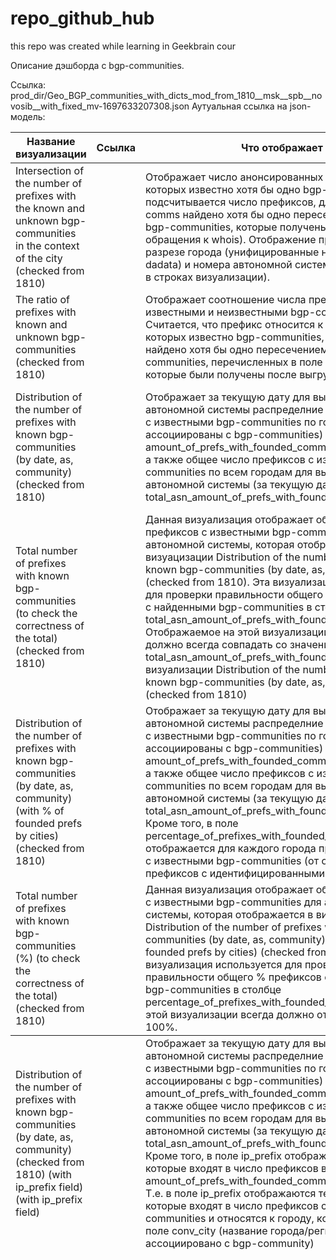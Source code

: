 # repo_github_hub
this repo was created while learning in Geekbrain cour

Описание дэшборда с bgp-communities.

Ссылка: prod_dir/Geo_BGP_communities_with_dicts_mod_from_1810__msk__spb__novosib__with_fixed_mv-1697633207308.json
Аутуальная ссылка на json-модель:
  <table>
    <thead>
      <tr>
        <th>Название визуализации</th>
        <th>Ссылка</th>
        <th>Что отображает</th>
        <th>Фильтры</th>
        <th>Поля</th>
        <th>Источники</th>
      </tr>
    </thead>
    <tbody>
        <tr>
            <td>Intersection of the number of prefixes with the known and unknown bgp-communities in the context of the city (checked from 1810)</td>
            <td></td>
            <td>Отображает число анонсированных префиксов, для которых известно хотя бы одно bgp-community (т.е. подсчитывается число префиксов, для 
            которых в поле comms найдено хотя бы одно пересечение с теми bgp-communities, которые получены в результате обращения к whois). 
            Отображение происходит 
            в разрезе города (унифицированные названия из dadata) и номера автономной системы (отображается в строках визуализации). </td>
            <td>В данной визуализации предусмотрен фильтр по городу, котором был анонсирован перфикс. Значения для этого фильтра находятся в 
            переменной: (${city:singlequote}). Также предусмотрен фильтр по автономной системы. Значение для него находятся в переменной (${condition_asn:singlequote}) 
            Кроме этого, используется фильтр по дате: отображаются данные за максимальную дату в mv default.common_mv_1309_wo_as3216_peers_with_dict3_1910_test_v3</td>
            <td>
            comm_mv.asn - номер as
            comm_mv.city_for_filter - город анонса
            comm_mv.conv_city - название города/региона, ассоциированного с communities
            amnt_of_prefs_with_fnd_comms - число префиксов, для которых есть хотя бы одно пересечение коммунити, указанных 
            в поле comms и тех, что получены из whois
            comm_mv.dt - дата, конвертированная из временной метки, указанной в префиксе
            </td>
            <td>default.common_mv_1309_wo_as3216_peers_with_dict3_1910_test_v3 (materialized view) - создана на основе mv_for_identified_communities_1309_wo_as3216_peers_with_dict2_1710_test и включает поля с преобразованными названиями городов/регионов, ассоциированных 
            с bgp - community</td>
        </tr>
        <tr>
            <td>The ratio of prefixes with known and unknown bgp-communities (checked from 1810)</td>
            <td></td>
            <td>Отображает соотношение числа префиксов с известными  и неизвестными bgp-communities. 
                Считается, что префикс относится к числу тех, для которых
            известно bgp-communities, если для него найдено хотя бы одно пересечением bgp-communities, 
            перечисленных в поле comms с теми, которые были получены после выгрузки из whois</td>
            <td>В этой визуализации предусмотрен фильтр по автономной системе и городу, в котором 
                префикс был анонсирован. Значения этих фильтров находятся
            в переменной (${condition_asn:singlequote}) и (${city:singlequote}) соответственно. Кроме этого, используется фильтр по дате: отображаются данные за максимальную дату в таблице bgp_table_dumps</td>
            <td> announced_prefs_amount_with_ident_communities - число префиксов, для которых было найдено хотя бы одно пересечение communities, 
            указанных в comms с теми, которые были получены после обращения к whois</td>
            <td> mv_for_identified_communities_1309_wo_as3216_peers_with_dict2_1710_test (materialized view) - используется для подсчета числа префиксов, чьи bgp-communities совпадают с теми, которые были получены из whois. Основано на таблице-справочнике default.cities_conv_names_dict_1010, в который 
            вставляются записи с помощью скрипта f_new_insert_into_clickhouse_1710.py</td>
        </tr>
        <tr>
            <td>Distribution of the number of prefixes with known bgp-communities (by date, as, community) (checked from 1810)</td>
            <td></td>
            <td>Отображает за текущую дату для выбранной автономной системы распределние числа префиксов с известными bgp-communities 
            по городам (которые ассоциированы с bgp-communities) (поле amount_of_prefs_with_founded_comms_by_city_and_asn), 
            а также общее число префиксов с известными bgp-communities по всем городам для выбранной автономной системы (за текущую дату) 
            (поле total_asn_amount_of_prefs_with_founded_comms). </td>
            <td>В этой физуализации предусмотрены фильтр по городам, в котором префикс анонсирован, а также по номеру автономной системы. 
            Значения для этих фильтров 
            находятся в переменных (${condition_asn:singlequote}) и (${city:singlequote}) соответственно. 
            Кроме этого, используется фильтр по дате: отображаются данные за максимальную дату в mv 
            default.common_mv_1309_wo_as3216_peers_with_dict3_1910_test_v3. 
            Кроме этого, используется фильтр по дате: отображаются данные за максимальную дату в mv 
            default.common_mv_1309_wo_as3216_peers_with_dict3_1910_test_v3</td>
            <td> 
            comm_mv.asn - номер as
            comm_mv.city_for_filter - город анонса
            comm_mv.conv_city - название города/региона, ассоциированного с communities 
            amount_of_prefs_with_founded_comms_by_city_and_asn - число префиксов с известными bgp-communities в разрезе даты, 
            автономной системы, bgp-community
            total_asn_amount_of_prefs_with_founded_comms - число префиксов с известными bgp-communities в разрезе даты, 
            автономной системы
            comm_mv.dt - дата, конвертированная из временной метки, указанной в префиксе
            </td>
            <td>default.common_mv_1309_wo_as3216_peers_with_dict3_1910_test_v3 (materialized view)</td>
        </tr>
        <tr>
            <td>Total number of prefixes with known bgp-communities (to check the correctness of the total) (checked from 1810)</td>
            <td></td>
            <td> Данная визуализация отображает общее число префиксов с известными 
                bgp-communities для автономной системы, которая отображается в 
            визуацизации Distribution of the number of prefixes with known  
            bgp-communities (by date, as, community) (checked from 1810). 
            Эта визуализация используется
            для проверки правильности общего числа префиксов с найденными bgp-communities 
            в столбце total_asn_amount_of_prefs_with_founded_comms. 
            Отображаемое на этой визуализации значение должно всегда совпадать со значение 
            в поле total_asn_amount_of_prefs_with_founded_comms в 
            визуализации Distribution of the number of prefixes with known bgp-communities 
            (by date, as, community) (checked from 1810) </td>
            <td> 
                В этой физуализации предусмотрены фильтр по городам, в котором префикс анонсирован, 
                а также по номеру автономной системы. Значения для этих фильтров  находятся в 
                переменных (${condition_asn:singlequote}) и (${city:singlequote}). 
                Кроме этого, используется фильтр по дате: отображаются данные за максимальную дату 
                в mv default.common_mv_1309_wo_as3216_peers_with_dict3_1910_test_v3
            </td>
            <td>
            total_asn_amount_of_founded_prefs - общее число префиксов с известными bgp - communities для выбранной автономной системы 
            в выбранном городе анонса (за дату, которая равна макимальной дате в default.common_mv_1309_wo_as3216_peers_with_dict3_1910_test_v3)
            comm_mv.asn - номер as
            comm_mv.city_for_filter - город анонса
            comm_mv.dt - дата, конвертированная из временной метки, указанной в префиксе
            </td>
            <td>default.common_mv_1309_wo_as3216_peers_with_dict3_1910_test_v3</td>
        </tr>
        <tr>
            <td>Distribution of the number of prefixes with known bgp-communities (by date, as, community) (with % of founded prefs by cities) 
            (checked from 1810) </td>
            <td></td>
            <td>Отображает за текущую дату для выбранной автономной системы распределние числа префиксов с известными bgp-communities по 
            городам (которые ассоциированы с bgp-communities) (поле amount_of_prefs_with_founded_comms_by_city_and_asn), а также общее число 
            префиксов с известными bgp-communities по всем городам для выбранной автономной системы (за текущую дату) (поле total_asn_amount_of_prefs_with_founded_comms). Кроме того, в поле percentage_of_prefixes_with_founded_comm_by_cities отображается 
            для каждого города процент префиксов с известными bgp-communities (от общего числа 
            префиксов с идентифицированными communities). </td>
            <td>В этой физуализации предусмотрены фильтр по городам, в котором префикс анонсирован, а также по номеру автономной системы. 
            Значения для этих фильтров находятся в переменных (${condition_asn:singlequote}) и (${city:singlequote}) соответственно. 
            Кроме этого, используется фильтр по дате: отображаются данные за максимальную дату в mv default.common_mv_1309_wo_as3216_peers_with_dict3_1910_test_v3</td>
            <td>
                comm_mv.asn - номер as
                comm_mv.city_for_filter - город анонса
                comm_mv.conv_city - название города/региона, ассоциированного с communities 
                amount_of_prefs_with_founded_comms_by_city_and_asn -  число префиксов с известными bgp-communities в разрезе даты, 
                автономной системы, bgp-community
                total_asn_amount_of_prefs_with_founded_comms - число префиксов с известными bgp-communities в разрезе даты, 
                автономной системы
                percentage_of_prefixes_with_founded_comm_by_cities - % префиксов с идентифицированными bgp - communities для выбранной автономной 
                системы, приходящийся на город, ассоциированный с bgp-community от общего числа префиксов с изветными bgp-community для
                выбранной as
                comm_mv.dt - дата, конвертированная из временной метки, указанной в префиксе
            </td>
            <td>default.common_mv_1309_wo_as3216_peers_with_dict3_1910_test_v3</td>
        </tr>
        <tr>
            <td>Total number of prefixes with known bgp-communities (%) (to check the correctness of the total) (checked from 1810)</td>
            <td></td>
            <td>Данная визуализация отображает общий % префиксов с известными bgp-communities для автономной системы, которая отображается в 
            визуацизации Distribution of the number of prefixes with known bgp-communities (by date, as, community) (with % of founded prefs by cities) 
            (checked from 1810). Эта визуализация используется
            для проверки правильности общего % префиксов с найденными bgp-communities в столбце percentage_of_prefixes_with_founded_comm_by_cities. 
            В этой визуализации всегда должно отображаться 100%. </td>
            <td>В этой физуализации предусмотрены фильтр по городам, в котором префикс анонсирован, а также по номеру автономной системы. 
            Значения для этих фильтров находятся в переменных (${condition_asn:singlequote}) и (${city:singlequote}) соответственно.
            Кроме этого, используется фильтр по дате: отображаются данные за максимальную дату в mv 
            default.common_mv_1309_wo_as3216_peers_with_dict3_1910_test_v3
            </td>
            <td>percentage_of_prefixes_with_founded_comm_by_cities - % префиксов с идентифицированными bgp - communities для выбранной автономной 
                системы, приходящийся на город, ассоциированный с bgp-community от общего числа префиксов с изветными bgp-community для
                выбранной as. Это значение всегда должно быть 100% 
                comm_mv.dt - дата, конвертированная из временной метки, указанной в префиксе
                comm_mv.asn - номер as
                comm_mv.city_for_filter - город анонса
            </td>
            <td>default.common_mv_1309_wo_as3216_peers_with_dict3_1910_test_v3</td>
        <tr>
        </tr>
    </tbody>
    <tfoot>
        </tr>
            <td>Distribution of the number of prefixes with known  bgp-communities (by date, as, community) (checked from 1810) (with ip_prefix field) 
            (with ip_prefix field)</td>
            <td></td>
            <td>Отображает за текущую дату для выбранной автономной системы распределние числа префиксов с известными bgp-communities по городам 
            (которые ассоциированы с bgp-communities) (поле amount_of_prefs_with_founded_comms_by_city_and_asn), а также общее число префиксов с 
            известными bgp-communities по всем городам для выбранной автономной системы (за текущую дату) (поле total_asn_amount_of_prefs_with_founded_comms). 
            Кроме того, в поле ip_prefix отображатся те префиксы,
            которые входят в число префиксов в поле amount_of_prefs_with_founded_comms_by_city_and_asn. Т.е. в поле ip_prefix отображаются те префиксы, которые 
            входят в число префиксов с известными bgp-communities и относятся к городу, который указан в поле conv_city (название города/региона, которое 
            ассоциировано с bgp-community)</td>
            <td>В этой физуализации предусмотрены фильтр по городам, в котором префикс анонсирован, 
                а также по номеру автономной системы. 
            Значения для этих фильтров находятся в переменных (${condition_asn:singlequote}) и 
            (${city:singlequote}) соответственно. Кроме этого, используется фильтр по дате: отображаются данные за максимальную дату в mv default.common_mv_1309_wo_as3216_peers_with_dict3_1910_test_v3</td>
            <td>
                comm_mv.asn - номер as
                comm_mv.city_for_filter - город анонса
                comm_mv.conv_city - название города/региона, ассоциированного с communities 
                amount_of_prefs_with_founded_comms_by_city_and_asn -  число префиксов с известными bgp-communities в разрезе даты, 
                автономной системы, bgp-community
                total_asn_amount_of_prefs_with_founded_comms - число префиксов с известными bgp-communities в разрезе даты, 
                автономной системы
                percentage_of_prefixes_with_founded_comm_by_cities - % префиксов с идентифицированными bgp - communities для выбранной автономной 
                системы, приходящийся на город, ассоциированный с bgp-community от общего числа префиксов с изветными bgp-community для
                выбранной as
                comm_mv.ip_prefix - префикс с известным bgp - community, который входит в число префиксов, отображаемых в поле amount_of_prefs_with_founded_comms_by_city_and_asn
                comm_mv.dt - дата, конвертированная из временной метки, указанной в префиксе
            </td>
            <td> default.common_mv_1309_wo_as3216_peers_with_dict3_1910_test_v3 </td>
        </tr>
    <tfoot>     
  </table>
